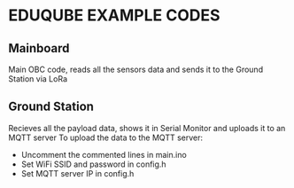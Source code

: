 # EDUQUBE EXAMPLE CODES

## Mainboard 
Main OBC code, reads all the sensors data and sends it to the Ground Station via LoRa

## Ground Station
Recieves all the payload data, shows it in Serial Monitor and uploads it to an MQTT server
To upload the data to the MQTT server: 
- Uncomment the commented lines in main.ino
- Set WiFi SSID and password in config.h
- Set MQTT server IP in config.h
